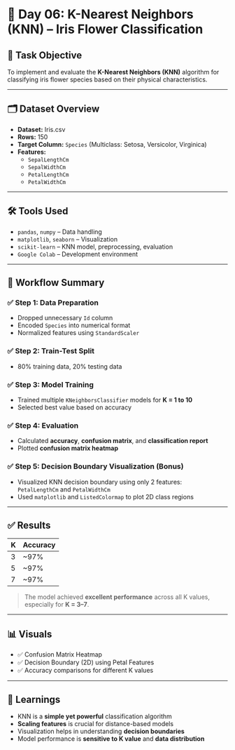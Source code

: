 # 🌸 Day 06: K-Nearest Neighbors (KNN) – Iris Flower Classification

## 📌 Task Objective
To implement and evaluate the **K-Nearest Neighbors (KNN)** algorithm for classifying iris flower species based on their physical characteristics.

---

## 🗂️ Dataset Overview

- **Dataset:** Iris.csv
- **Rows:** 150
- **Target Column:** `Species` (Multiclass: Setosa, Versicolor, Virginica)
- **Features:**
  - `SepalLengthCm`
  - `SepalWidthCm`
  - `PetalLengthCm`
  - `PetalWidthCm`

---

## 🛠️ Tools Used

- `pandas`, `numpy` – Data handling  
- `matplotlib`, `seaborn` – Visualization  
- `scikit-learn` – KNN model, preprocessing, evaluation  
- `Google Colab` – Development environment  

---

## 🔁 Workflow Summary

### ✅ Step 1: Data Preparation
- Dropped unnecessary `Id` column
- Encoded `Species` into numerical format
- Normalized features using `StandardScaler`

### ✅ Step 2: Train-Test Split
- 80% training data, 20% testing data

### ✅ Step 3: Model Training
- Trained multiple `KNeighborsClassifier` models for **K = 1 to 10**
- Selected best value based on accuracy

### ✅ Step 4: Evaluation
- Calculated **accuracy**, **confusion matrix**, and **classification report**
- Plotted **confusion matrix heatmap**

### ✅ Step 5: Decision Boundary Visualization (Bonus)
- Visualized KNN decision boundary using only 2 features:  
  `PetalLengthCm` and `PetalWidthCm`  
- Used `matplotlib` and `ListedColormap` to plot 2D class regions

---

## ✅ Results

| K | Accuracy |
|---|----------|
| 3 | ~97%     |
| 5 | ~97%     |
| 7 | ~97%     |

> The model achieved **excellent performance** across all K values, especially for **K = 3–7**.

---

## 📊 Visuals

- ✅ Confusion Matrix Heatmap  
- ✅ Decision Boundary (2D) using Petal Features  
- ✅ Accuracy comparisons for different K values  

---

## 🧠 Learnings

- KNN is a **simple yet powerful** classification algorithm  
- **Scaling features** is crucial for distance-based models  
- Visualization helps in understanding **decision boundaries**  
- Model performance is **sensitive to K value** and **data distribution**

